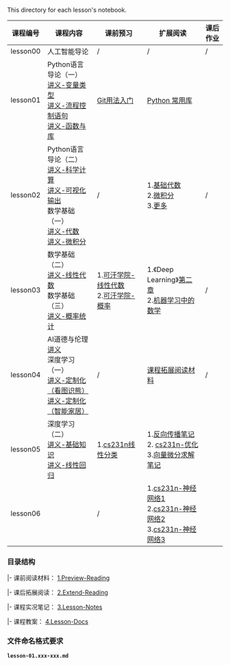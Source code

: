 This directory for each lesson's notebook.

| 课程编号 | 课程内容                                                     | 课前预习                                                     | 扩展阅读                                                     | 课后作业 |
| -------- | ------------------------------------------------------------ | ------------------------------------------------------------ | ------------------------------------------------------------ | -------- |
| lesson00 | 人工智能导论                                                 | /                                                            | /                                                            | /        |
| lesson01 | Python语言导论（一）<br>[讲义-变量类型](4.Lesson-Docs/lesson01-Python语言导论.01-变量类型.ipynb) <br>[讲义-流程控制语句](4.Lesson-Docs/lesson01-Python语言导论.02-流程控制语句.ipynb) <br/>[讲义-函数与库](4.Lesson-Docs/lesson01-Python语言导论.03-函数与库.ipynb) | [Git用法入门](1.Preview-Reading/lesson01-pre-git-use-guide.md) | [Python 常用库](2.Extend-Reading/lesson01-ER.md)             |          |
| lesson02 | Python语言导论（二） <br>[讲义-科学计算](4.Lesson-Docs/lesson01-Python语言导论.04-科学计算.ipynb)<br>[讲义-可视化输出](4.Lesson-Docs/lesson01-Python语言导论.05-可视化输出.ipynb)<br>数学基础（一）<br>[讲义-代数](4.Lesson-Docs/lesson02-数学基础.01-代数.ipynb)<br>[讲义-微积分](4.Lesson-Docs/lesson02-数学基础.02-微积分.ipynb) | /                                                            | 1.[基础代数](<http://open.163.com/special/Khan/algebra.html>)<br>2.[微积分](<http://open.163.com/special/Khan/differentialcalculus.html>)<br>3.[更多](2.Extend-Reading/lesson02-ER.md) | /        |
| lesson03 | 数学基础（二）<br>[讲义-线性代数](4.Lesson-Docs/lesson02-数学基础.03-线性代数.ipynb)<br>数学基础（三）<br>[讲义-概率统计](4.Lesson-Docs/lesson02-数学基础.04-概率统计.ipynb) | 1.[可汗学院-线性代数](<http://open.163.com/special/Khan/linearalgebra.html>)<br>2.[可汗学院-概率](<http://open.163.com/special/Khan/probability.html>) | 1.《Deep Learning》[第二章](<http://www.deeplearningbook.org/contents/linear_algebra.html>) <br>2.[机器学习中的数学](<https://mml-book.github.io/>)<br> | /        |
| lesson04 | AI道德与伦理<br>[讲义](4.Lesson-Docs/lesson03-AI道德与伦理)<br>深度学习（一）<br>[讲义-定制化（看图识熊）](4.Lesson-Docs/lesson04-深度学习.01-定制化(看图识熊))<br>[讲义-定制化（智能家居）](4.Lesson-Docs/lesson04-深度学习.01-定制化(智能家居)) | /                                                            | [课程拓展阅读材料](2.Extend-Reading/lesson04-ER.md)          | /        |
| lesson05 | 深度学习（二）<br>[讲义-基础知识](4.Lesson-Docs/lesson05-深度学习.02-基础知识)<br>[讲义-线性回归](4.Lesson-Docs/lesson05-深度学习.03-线性回归) | 1.[cs231n线性分类](<http://cs231n.github.io/linear-classify/>) | 1.[反向传播笔记](<http://blog.a-stack.com/2018/04/20/Backpropagation-in-Neural-Network/>)<br>2. [cs231n-优化](<http://cs231n.github.io/optimization-1/>)<br>3.[向量微分求解笔记](<http://cs231n.stanford.edu/handouts/derivatives.pdf>) |          |
| lesson06 |                                                              | /                                                            | 1.[cs231n-神经网络1](http://cs231n.github.io/neural-networks-1/)<br>2.[cs231n-神经网络2](http://cs231n.github.io/neural-networks-2/)<br>3.[cs231n-神经网络3](http://cs231n.github.io/neural-networks-3/) |          |




### 目录结构

|- 课前阅读材料： [1.Preview-Reading](https://github.com/shaiic/AI-training/tree/master/1.Notebooks/1.Preview-Reading)

|- 课后拓展阅读： [2.Extend-Reading](https://github.com/shaiic/AI-training/tree/master/1.Notebooks/2.Extend-Reading)

|- 课程实况笔记： [3.Lesson-Notes](https://github.com/shaiic/AI-training/tree/master/1.Notebooks/3.Lesson-Notes)

|- 课程教案：    [4.Lesson-Docs](https://github.com/shaiic/AI-training/tree/master/1.Notebooks/4.Lesson-Docs) 

### 文件命名格式要求

**`lesson-01.xxx-xxx.md`**


